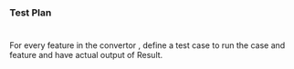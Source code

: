 # <h3> Test Plan
  
  # <h4> 
  For every feature in the convertor ,
  define a test case
  to run the case and feature 
  and have actual output of Result.
